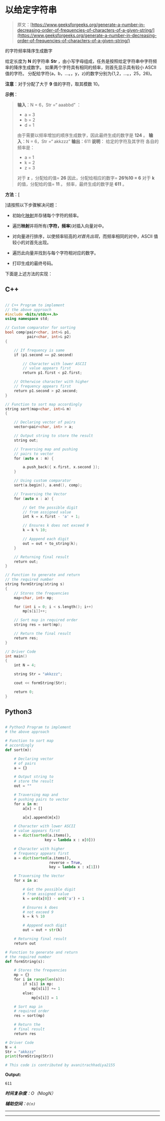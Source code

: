 # 以给定字符串

> 原文：[https://www.geeksforgeeks.org/generate-a-number-in-decreasing-order-of-frequencies-of-characters-of-a-given-string/](https://www.geeksforgeeks.org/generate-a-number-in-decreasing-order-of-frequencies-of-characters-of-a-given-string/)

的字符频率降序生成数字

给定长度为 **N** 的字符串 **Str** ，由小写字母组成，任务是按照给定字符串中字符频率的降序生成数字。 如果两个字符具有相同的频率，则首先显示具有较小 ASCII 值的字符。 分配给字符{a，b，…。，y，z}的数字分别为{1,2，…。，25，26}。

**注意**：对于分配了大于 **9** 值的字符，取其模数 10。

**示例**：

> **输入**：N = 6，Str =“ aaabbd” ：
> 
> *   a = 3
> *   b = 2
> *   d = 1
> 
> 由于需要以频率增加的顺序生成数字，因此最终生成的数字是 **124** 。
> **输入**：N = 6，Str =“ akkzzz”
> **输出**：611
> **说明**：
> 给定的字符及其字符 各自的频率是：
> 
> *   a = 1
> *   k = 2
> *   z = 3
> 
> 对于 **z** ，分配给的值= **26**
> 因此，分配给相应的数字= **26％10 = 6**
> 对于 **k** 的值，分配给的值= **11** 。 频率，最终生成的数字是 **611** 。

**方法**：[

]请按照以下步骤解决问题：

*   初始化[映射](http://www.geeksforgeeks.org/map-associative-containers-the-c-standard-template-library-stl/)并存储每个字符的频率。

*   遍历**映射**并将所有{**字符，频率**}对插入向量对中。

*   对向量进行排序，以使频率较高的*对首先出现*，而频率相同的对中，ASCII 值较小的对首先出现。

*   遍历此向量并找到与每个字符相对应的数字。

*   打印生成的最终号码。

下面是上述方法的实现：

## C++

```cpp

// C++ Program to implement
// the above approach
#include <bits/stdc++.h>
using namespace std;

// Custom comparator for sorting
bool comp(pair<char, int>& p1,
          pair<char, int>& p2)
{

    // If frequency is same
    if (p1.second == p2.second)

        // Character with lower ASCII
        // value appears first
        return p1.first < p2.first;

    // Otherwise character with higher
    // frequency appears first
    return p1.second > p2.second;
}

// Function to sort map accordingly
string sort(map<char, int>& m)
{

    // Declaring vector of pairs
    vector<pair<char, int> > a;

    // Output string to store the result
    string out;

    // Traversing map and pushing
    // pairs to vector
    for (auto x : m) {

        a.push_back({ x.first, x.second });
    }

    // Using custom comparator
    sort(a.begin(), a.end(), comp);

    // Traversing the Vector
    for (auto x : a) {

        // Get the possible digit
        // from assigned value
        int k = x.first - 'a' + 1;

        // Ensures k does not exceed 9
        k = k % 10;

        // Apppend each digit
        out = out + to_string(k);
    }

    // Returning final result
    return out;
}

// Function to generate and return
// the required number
string formString(string s)
{
    // Stores the frequencies
    map<char, int> mp;

    for (int i = 0; i < s.length(); i++)
        mp[s[i]]++;

    // Sort map in required order
    string res = sort(mp);

    // Return the final result
    return res;
}

// Driver Code
int main()
{
    int N = 4;

    string Str = "akkzzz";

    cout << formString(Str);

    return 0;
}

```

## Python3

```py

# Python3 Program to implement 
# the above approach

# Function to sort map 
# accordingly
def sort(m):

    # Declaring vector 
    # of pairs
    a = {}

    # Output string to 
    # store the result
    out = ""

    # Traversing map and
    # pushing pairs to vector
    for x in m:
        a[x] = []

        a[x].append(m[x])

    # Character with lower ASCII 
    # value appears first
    a = dict(sorted(a.items(), 
                  key = lambda x : x[0]))

    # Character with higher 
    # frequency appears first 
    a = dict(sorted(a.items(), 
                    reverse = True, 
                    key = lambda x : x[1]))

    # Traversing the Vector
    for x in a:

        # Get the possible digit 
        # from assigned value
        k = ord(x[0]) - ord('a') + 1

        # Ensures k does 
        # not exceed 9
        k = k % 10

        # Apppend each digit
        out = out + str(k)

    # Returning final result
    return out

# Function to generate and return 
# the required number
def formString(s):

    # Stores the frequencies
    mp = {}
    for i in range(len(s)):
        if s[i] in mp:
            mp[s[i]] += 1
        else:
            mp[s[i]] = 1

    # Sort map in 
    # required order
    res = sort(mp)

    # Return the 
    # final result
    return res

# Driver Code 
N = 4
Str = "akkzzz"
print(formString(Str))

# This code is contributed by avanitrachhadiya2155

```

**Output:** 

```
611

```

***时间复杂度**：O（NlogN）*

***辅助空间**：`O(n)`*



* * *

* * *



